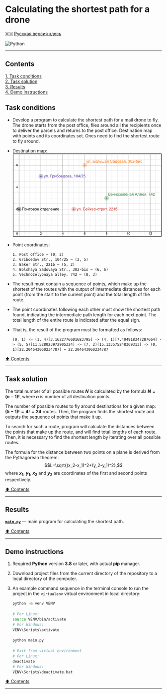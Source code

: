 # Calculating the shortest path for a drone #

:ru: [Русская версия здесь](README_RU.md)

![Python](https://img.shields.io/badge/python-3670A0?style=plastic&logo=python&logoColor=ffdd54)

----

## Contents ##

[1. Task conditions](#task-conditions)    
[2. Task solution](#task-solution)    
[3. Results](#results)    
[4. Demo instructions](#demo-instructions)    

## Task conditions ##

- Develop a program to calculate the shortest path for a mail drone to fly. The
drone starts from the post office, flies around all the recipients once to
deliver the parcels and returns to the post office. Destination map with points
and its coordinates set. Ones need to find the shortest route to fly around.

- Destination map:    
![Destination map](ADDS/addresses_map.png)

- Point coordinates:

    ```text
    1. Post office – (0, 2)
    2. Griboedov Str., 104/25 – (2, 5)
    3. Baker Str., 221b – (5, 2)
    4. Bolshaya Sadovaya Str., 302-bis – (6, 6)
    5. Vechnozelyonaya alley, 742 – (8, 3)
    ```

- The result must contain a sequence of points, which make up the shortest of
the routes with the output of intermediate distances for each point (from the
start to the current point) and the total length of the route.

- The point coordinates following each other must show the shortest path found,
indicating the intermediate path length for each next point. The total length of
the entire route is indicated after the equal sign.

- That is, the result of the program must be formatted as follows:

    ```text
    (0, 1) -> (1, 4)[3.1622776601683795] -> (4, 1)[7.404918347287664] -> (5, 5)[11.528023972905324] -> (7, 2)[15.133575248369313] -> (0, 1)[22.204643060234787] = 22.204643060234787
    ```

[:arrow_up: Contents](#contents)

----

## Task solution ##

The total number of all possible routes **$N$** is calculated by the formula
**$N=(n-1)!$**, where **$n$** is number of all destination points.

The number of possible routes to fly around destinations for a given map:
**$(5-1)! = 4! = 24$** routes. Then, the program finds the shortest route and
outputs the sequence of points that make it up.

To search for such a route, program will calculate the distances between the
points that make up the route, and will find total lengths of each route. Then,
it is necessary to find the shortest length by iterating over all possible
routes.

The formula for the distance between two points on a plane is derived from the
Pythagorean theorem: $$L=\sqrt{(x_2-x_1)^2+(y_2-y_1)^2},$$ where **$x_1$**,
**$y_1$**, **$x_2$** and **$y_2$** are coordinates of the first and
second points respectively.

[:arrow_up: Contents](#contents)

----

## Results ##

[**`main.py`**](main.py)&nbsp;&mdash; main program for calculating the shortest
path.

[:arrow_up: Contents](#contents)

----

## Demo instructions ##

1. Required **Python** version **3.8** or later, with actual **pip** manager.
2. Download project files from the current directory of the repository to a
local directory of the computer.
3. An example command sequence in the terminal console to run the project in the
`virtualenv` virtual environment in local directory:

    ```bash
    python -m venv VENV

    # For Linux:
    source VENV/bin/activate
    # For Windows:
    VENV\Scripts\activate

    python main.py

    # Exit from virtual environment
    # For Linux:
    deactivate
    # For Windows:
    VENV\Scripts\deactivate.bat
    ```

[:arrow_up: Contents](#contents)

----
